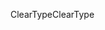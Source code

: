 <span data-ttu-id="d68ca-101">ClearType</span><span class="sxs-lookup"><span data-stu-id="d68ca-101">ClearType</span></span>